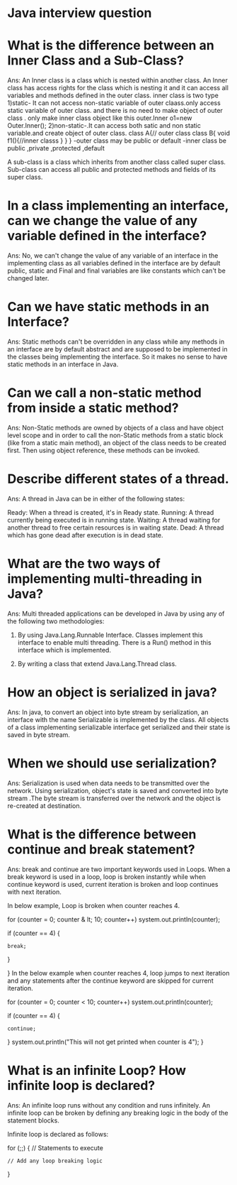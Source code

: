 # Java interview question
# What is the difference between an Inner Class and a Sub-Class?

Ans: An Inner class is a class which is nested within another class. An Inner class has access rights for
the class which is nesting it and it can access all variables and methods defined in the outer class.
inner class is two type
1)static- It can not access non-static variable of outer claass.only access static variable of outer class.
and there is no need to make object of outer class . only make inner class object like this outer.Inner o1=new Outer.Inner();
2)non-static-.It can access both satic and non static variable.and create object of outer class.
class A{// outer class
class B{
void f1(){//inner classs
}
}
}
-outer class may be public or default
-inner class be public ,private ,protected ,default

A sub-class is a class which inherits from another class called super class. Sub-class can access all 
public and protected methods and fields of its super class.
# In a class implementing an interface, can we change the value of any variable defined in the interface?
Ans: No, we can't change the value of any variable of an interface in the implementing class as all variables defined in the interface are by default public, static and Final and final variables are like constants which can't be changed later.
# Can we have static methods in an Interface?
Ans: Static methods can't be overridden in any class while any methods in an interface are by default abstract and are supposed to be implemented in the classes being implementing the interface. So it makes no sense to have static methods in an interface in Java.
# Can we call a non-static method from inside a static method?
Ans: Non-Static methods are owned by objects of a class and have object level scope and in order to call the non-Static methods from a static block (like from a static main method), an object of the class needs to be created first. Then using object reference, these methods can be invoked.
 # Describe different states of a thread.
Ans: A thread in Java can be in either of the following states:

Ready: When a thread is created, it's in Ready state.
Running: A thread currently being executed is in running state.
Waiting: A thread waiting for another thread to free certain resources is in waiting state.
Dead: A thread which has gone dead after execution is in dead state.
# What are the two ways of implementing multi-threading in Java?

Ans: Multi threaded applications can be developed in Java by using any of the following two methodologies:

1. By using Java.Lang.Runnable Interface. Classes implement this interface to enable multi threading. There is a Run() method in this interface which is implemented.

2. By writing a class that extend Java.Lang.Thread class.
# How an object is serialized in java?

Ans: In java, to convert an object into byte stream by serialization, an interface with the name Serializable is implemented by the class. All objects of a class implementing serializable interface get serialized and their state is saved in byte stream.

#  When we should use serialization?

Ans: Serialization is used when data needs to be transmitted over the network. Using serialization, object's state is saved and converted into byte stream .The byte stream is transferred over the network and the object is re-created at destination.
 # What is the difference between continue and break statement?

Ans: break and continue are two important keywords used in Loops. When a break keyword is used in a loop, loop is broken instantly while when continue keyword is used, current iteration is broken and loop continues with next iteration.

In below example, Loop is broken when counter reaches 4.

for (counter = 0; counter & lt; 10; counter++)
    system.out.println(counter);

if (counter == 4) {

    break;
}

}
In the below example when counter reaches 4, loop jumps to next iteration and any statements after the continue keyword are skipped for current iteration.

for (counter = 0; counter < 10; counter++)
    system.out.println(counter);

if (counter == 4) {

    continue;
}
system.out.println("This will not get printed when counter is 4");
}
# What is an infinite Loop? How infinite loop is declared?

Ans: An infinite loop runs without any condition and runs infinitely. An infinite loop can be broken by defining any breaking logic in the body of the statement blocks.

Infinite loop is declared as follows:

for (;;)
{
    // Statements to execute

    // Add any loop breaking logic
}









